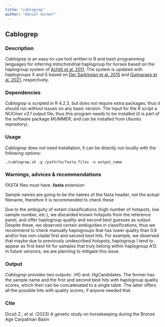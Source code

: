 ```yaml
---
title: "cablogrep"
author: "Dániel Gerber"
---
```


## Cablogrep

### Description

*Cablogrep* is an easy-to-use tool written in R and bash programming languages for inferring mitochondrial haplogroup for horses based on the haplogroup system of [Achilli et al. 2011](https://www.pnas.org/doi/10.1073/pnas.1111637109). The system is updated with haplogroups X and S based on [Der Sarkissian et al. 2015](https://www.cell.com/current-biology/pdfExtended/S0960-9822(15)01003-9) and [Guimaraes et al. 2021](https://www.ncbi.nlm.nih.gov/pmc/articles/PMC7494339/), respectively.

### Dependencies

*Cablogrep* is scripted in R 4.2.3, but does not require extra packages, thus it should run without issues on any basic version. The input for the R script a *NUCmer v3.1* output file, thus this program needs to be installed (it is part of the software package *MUMMER*, and can be installed from Ubuntu repository).

### Usage

*Cablogrep* does not need installation, it can be directly run locally with the following options:

    ./cablogrep.sh -p /path/to/fasta_files -o output_name

### Warnings, advices & recommendations

*FASTA* files must have **.fasta** extension

Sample names are going to be the names of the fasta header, not the actual filename, therefore it is recommended to check these

Due to the ambiguity of extant classifications (high number of hotspots, low sample number, etc.), we discarded known hotspots from the reference panel, and offer haplogroup quality and second best guesses as output. Despite these, we observed certain ambiguities in classifications, thus we recommend to check manually haplogroups that has lower quality than 0.6 and/or has non-cladal first and second best hits. For example, we observed that maybe due to previously undescribed hotspots, haplogroup I tend to appear as first best hit for samples that truly belong within haplogroup A'D. In future versions, we are planning to mitigate this issue.

### Output

*Cablogrep* provides two outputs: .HG and .HgCandidates. The former has the sample name and the first and second best hits with haplogroup quality scores, which then can be concatenated to a single table. The latter offers all the possible hits with quality scores, if anyone needed that.

### Cite

Dicső Z., et al. (2023) A genetic study on horsekeeping during the Bronze Age Carpathian Basin
